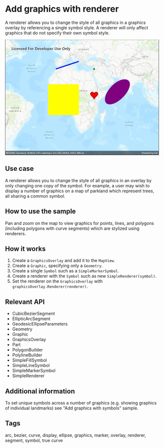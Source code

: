# Add graphics with renderer

A renderer allows you to change the style of all graphics in a graphics overlay by referencing a single symbol style. A renderer will only affect graphics that do not specify their own symbol style.

![Image of add graphics with renderer](addgraphicsrenderer.jpg)

## Use case

A renderer allows you to change the style of all graphics in an overlay by only changing one copy of the symbol. For example, a user may wish to display a number of graphics on a map of parkland which represent trees, all sharing a common symbol.

## How to use the sample

Pan and zoom on the map to view graphics for points, lines, and polygons (including polygons with curve segments) which are stylized using renderers.

## How it works

1. Create a `GraphicsOverlay` and add it to the `MapView`.
2. Create a `Graphic`, specifying only a `Geometry`.
3. Create a single `Symbol` such as a `SimpleMarkerSymbol`.
4. Create a renderer with the `Symbol` such as new `SimpleRenderer(symbol)`.
5. Set the renderer on the `GraphicsOverlay` with `graphicsOverlay.Renderer(renderer)`.

## Relevant API

* CubicBezierSegment
* EllipticArcSegment
* GeodesicEllipseParameters
* Geometry
* Graphic
* GraphicsOverlay
* Part
* PolygonBuilder
* PolylineBuilder
* SimpleFillSymbol
* SimpleLineSymbol
* SimpleMarkerSymbol
* SimpleRenderer

## Additional information

To set unique symbols across a number of graphics (e.g. showing graphics of individual landmarks) see "Add graphics with symbols" sample.

## Tags

arc, bezier, curve, display, ellipse, graphics, marker, overlay, renderer, segment, symbol, true curve